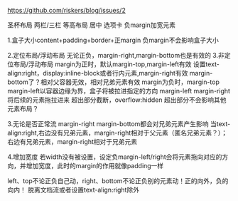 https://github.com/riskers/blog/issues/2

圣杯布局 两栏/三栏
等高布局
居中
选项卡
负margin加宽元素


1.盒子大小content+padding+border+正margin
  负margin不会影响盒子大小

2.定位布局/浮动布局
无论正负，margin-right,margin-bottom也是有效的
3.非定位布局/浮动布局
margin为正时，默认margin-top,margin-left有效
             设置text-align:right，display:inline-block或者行内元素,margin-right有效
             margin-bottom了？相对父容器无效，相对兄弟元素有效
margin为负时，margin-top margin-left以容器边缘为界，盒子将被拉进指定的方向
             margin-left margin-right将后续的元素拖拉进来
             超出部分截断，overflow:hidden
             超出部分不会影响其他元素布局？

3.无论是否正常流
margin-right margin-bottom都会对兄弟元素产生影响
当text-align:right,右边没有兄弟元素，margin-right相对于父元素（匿名兄弟元素？）；右边有兄弟元素，margin-right相对于兄弟元素

4.增加宽度
若width没有被设置，设定负margin-left/right会将元素拖向对应的方向，并增加宽度，此时的margin的作用就像padding一样


left、top不论正负自己动，right、bottom不论正负别的元素动！正的向外，负的向内！
脱离文档流或者设置text-align:right除外